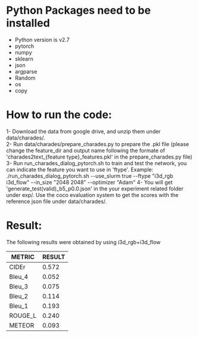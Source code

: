 # Python Packages need to be installed

- Python version is v2.7  
- pytorch  
- numpy  
- sklearn  
- json   
- argparse  
- Random
- os
- copy

# How to run the code:

   1- Download the data from google drive, and unzip them under data/charades/.  
   2- Run data/charades/prepare_charades.py to prepare the .pkl file (please change the feature_dir and output name following the formate of 'charades2text_{feature type}_features.pkl' in the prepare_charades.py file)
   3- Run run_charades_dialog_pytorch.sh to train and test the network, you can indicate the feature you want to use in 'ftype'. Example: ./run_charades_dialog_pytorch.sh --use_slurm true --ftype "i3d_rgb i3d_flow" --in_size "2048 2048" --optimizer "Adam"
   4- You will get 'generate_test(valid)_b5_p0.0.json' in the your experiment related folder under exp/. Use the coco evaluation system to get the scores with the reference json file under data/charades/.

# Result:

The following results were obtained by using i3d_rgb+i3d_flow
 
 
  
| METRIC  | RESULT |  
| ------  | -------|  
| CIDEr   |  0.572 |        
| Bleu_4  |  0.052 |   
| Bleu_3  |  0.075 |     
| Bleu_2  |  0.114 |  
| Bleu_1  |  0.193 |  
| ROUGE_L |  0.240 |  
| METEOR  |  0.093 |  
